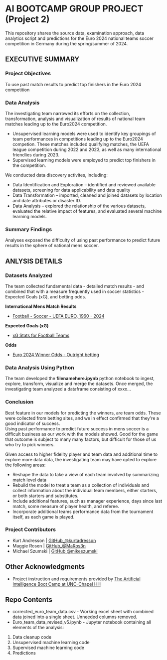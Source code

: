 # AI BOOTCAMP GROUP PROJECT (Project 2)
This repository shares the source data, examination approach, data analytics script and predictions for the Euro 2024 national teams soccer competition in Germany during the spring/summer of 2024.

## EXECUTIVE SUMMARY

### Project Objectives
To use past match results to predict top finishers in the Euro 2024 competition

### Data Analysis
The investigating team narrowed its efforts on the collection, transformation, analysis and visualization of results of national team matches leading up to the Euro2024 competition.  
- Unsupervised learning models were used to identify key groupings of team performances in competitions leading up to the Euro2024 competion.  These matches included qualifying matches, the UEFA league competition during 2022 and 2023, as well as many international friendlies during 2023.
- Supervised learning models were employed to predict top finishers in the competition.

We conducted data discovery activites, including:
* Data Identification and Exploration –  identified and reviewed available datasets, screening for data applicability and data quality
* Data Transformation – imported, cleaned and joined datasets by location and date attributes or disaster ID.  
* Data Analysis – explored the relationship of the various datasets, evaluated the relative impact of features, and evaluated several machine learning models.

### Summary Findings
Analyses exposed the difficulty of using past performance to predict future results in the sphere of national mens soccer.

## ANLYSIS DETAILS

### Datasets Analyzed
The team collected fundamental data - detailed match results - and combined that with a measure frequently used in soccer statistics - Expected Goals (xG), and betting odds.

__International Mens Match Results__
* [Football - Soccer - UEFA EURO, 1960 - 2024](https://www.kaggle.com/code/mahmoudredagamil/football-soccer-uefa-euro-1960-2024)

__Expected Goals (xG)__
* [xG Stats for Football Teams](https://footystats.org/stats/xg)

__Odds__
* [Euro 2024 Winner Odds - Outright betting](https://www.oddsportal.com/football/europe/euro-2024/outrights/)

### Data Analysis Using Python
The team developed the __filenamehere.ipynb__ python notebook to ingest, explore, transform, visualize and merge the datasets. Once merged, the investigating team analyzed a dataframe consisting of xxxx...

### Conclusion
Best feature in our models for predicting the winners, are team odds.  These were collected from betting sites, and we in effect confirmed that they're a good indicator of success.  
Using past performance to predict future success in mens soccer is a difficult business as our work with the models showed.  Good for the game that outcome is subject to many many factors, but difficult for those of us who try to pick winners.

Given access to higher fidelity player and team data and additional time to explore more data data, the investigating team may have opted to explore the following areas:
- Reshape the data to take a view of each team involved by summarizing match level data
- Rebuild the model to treat a team as a collection of individuals and collect information about the individual team members, either starters, or both starters and substitutes.
- Include additional features, such as manager experience, days since last match, some measure of player health, and referee.
- Incorporate additional teams performance data from the tournament itself, as each game is played.

### Project Contributors
* Kurt Andresson | [GitHub_@kurtadresson](https://github.com/kurtandreassen)
* Maggie Rosen | [GitHub_@MaRos3n](https://github.com/maros3n/)
* Michael Szumski | [GitHub @mikeszumski](https://github.com/mikeszumski/)

## Other Acknowledgments
* Project instruction and requirements provided by [The Artificial Intelligence Boot Camp at UNC-Chapel Hill](https://bootcamp.unc.edu/artificial-intelligence/)

## Repo Contents
* corrected_euro_team_data.csv - Working excel sheet with combined data joined into a single sheet. Unneeded columns removed. 
* Euro_team_data_revised_v5.ipynb - Jupyter notebook containing all elements of the analysis:

1. Data cleanup code
2. Unsupervised machine learning code
3. Supervised machine learning code
4. Predictions 
